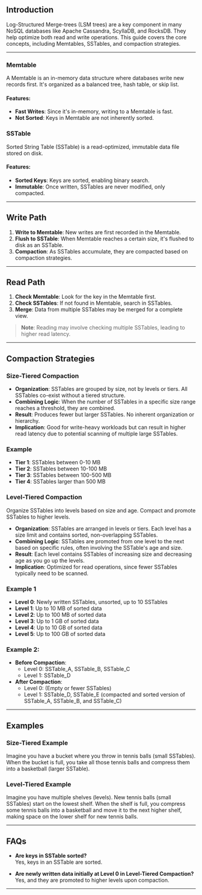 ## Introduction

Log-Structured Merge-trees (LSM trees) are a key component in many NoSQL databases like Apache Cassandra, ScyllaDB, and RocksDB. They help optimize both read and write operations. This guide covers the core concepts, including Memtables, SSTables, and compaction strategies.

----------

### Memtable

A Memtable is an in-memory data structure where databases write new records first. It's organized as a balanced tree, hash table, or skip list.

#### Features:

-   **Fast Writes**: Since it's in-memory, writing to a Memtable is fast.
-   **Not Sorted**: Keys in Memtable are not inherently sorted.

### SSTable

Sorted String Table (SSTable) is a read-optimized, immutable data file stored on disk.

#### Features:

-   **Sorted Keys**: Keys are sorted, enabling binary search.
-   **Immutable**: Once written, SSTables are never modified, only compacted.

----------

## Write Path

1.  **Write to Memtable**: New writes are first recorded in the Memtable.
2.  **Flush to SSTable**: When Memtable reaches a certain size, it's flushed to disk as an SSTable.
3.  **Compaction**: As SSTables accumulate, they are compacted based on compaction strategies.

----------

## Read Path

1.  **Check Memtable**: Look for the key in the Memtable first.
2.  **Check SSTables**: If not found in Memtable, search in SSTables.
3.  **Merge**: Data from multiple SSTables may be merged for a complete view.

> **Note**: Reading may involve checking multiple SSTables, leading to higher read latency.

----------

## Compaction Strategies

### Size-Tiered Compaction


-   **Organization**: SSTables are grouped by size, not by levels or tiers. All SSTables co-exist without a tiered structure.
-   **Combining Logic**: When the number of SSTables in a specific size range reaches a threshold, they are combined.
-   **Result**: Produces fewer but larger SSTables. No inherent organization or hierarchy.
-   **Implication**: Good for write-heavy workloads but can result in higher read latency due to potential scanning of multiple large SSTables.

### Example
-   **Tier 1**: SSTables between 0-10 MB
-   **Tier 2**: SSTables between 10-100 MB
-   **Tier 3**: SSTables between 100-500 MB
-   **Tier 4**: SSTables larger than 500 MB

### Level-Tiered Compaction

Organize SSTables into levels based on size and age. Compact and promote SSTables to higher levels.

-   **Organization**: SSTables are arranged in levels or tiers. Each level has a size limit and contains sorted, non-overlapping SSTables.
-   **Combining Logic**: SSTables are promoted from one level to the next based on specific rules, often involving the SSTable's age and size.
-   **Result**: Each level contains SSTables of increasing size and decreasing age as you go up the levels.
-   **Implication**: Optimized for read operations, since fewer SSTables typically need to be scanned.

### Example 1
-   **Level 0**: Newly written SSTables, unsorted, up to 10 SSTables
-   **Level 1**: Up to 10 MB of sorted data
-   **Level 2**: Up to 100 MB of sorted data
-   **Level 3**: Up to 1 GB of sorted data
-   **Level 4**: Up to 10 GB of sorted data
-   **Level 5**: Up to 100 GB of sorted data

### Example 2:

-   **Before Compaction**:
    -   Level 0: SSTable_A, SSTable_B, SSTable_C
    -   Level 1: SSTable_D
-   **After Compaction**:
    -   Level 0: (Empty or fewer SSTables)
    -   Level 1: SSTable_D, SSTable_E (compacted and sorted version of SSTable_A, SSTable_B, and SSTable_C)

----------

## Examples

### Size-Tiered Example

Imagine you have a bucket where you throw in tennis balls (small SSTables). When the bucket is full, you take all those tennis balls and compress them into a basketball (larger SSTable).

### Level-Tiered Example

Imagine you have multiple shelves (levels). New tennis balls (small SSTables) start on the lowest shelf. When the shelf is full, you compress some tennis balls into a basketball and move it to the next higher shelf, making space on the lower shelf for new tennis balls.

----------

## FAQs

-   **Are keys in SSTable sorted?**  
    Yes, keys in an SSTable are sorted.
    
-   **Are newly written data initially at Level 0 in Level-Tiered Compaction?**  
    Yes, and they are promoted to higher levels upon compaction.
    

----------
